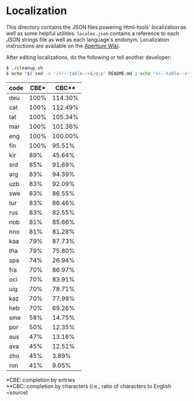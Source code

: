 Localization
============

This directory contains the JSON files powering Html-tools' localization as well as some helpful utilities. `locales.json` contains a reference to each JSON strings file as well as each language's endonym. Localization instructions are available on the [Apertium Wiki](http://wiki.apertium.org/wiki/Apertium-html-tools).

After editing localizations, do the following or tell another developer:

```bash
$ ./cleanup.sh
$ echo "$( sed -n '/<!--table-->$/q;p' README.md ; echo '<!--table-->' ; ./progresstable.sh md ; )" > README.md
```

<!--table-->
| code | CBE* | CBC** |
|------|------|-------|
| deu  | 100% | 114.30% |
| cat  | 100% | 112.49% |
| tat  | 100% | 105.34% |
| mar  | 100% | 101.36% |
| eng  | 100% | 100.00% |
| fin  | 100% | 95.51% |
| kir  | 89% | 45.64% |
| srd  | 85% | 91.69% |
| arg  | 83% | 94.39% |
| uzb  | 83% | 92.09% |
| swe  | 83% | 86.55% |
| tur  | 83% | 86.46% |
| rus  | 83% | 82.55% |
| nob  | 81% | 85.66% |
| nno  | 81% | 81.28% |
| kaa  | 79% | 87.73% |
| tha  | 79% | 75.80% |
| spa  | 74% | 26.94% |
| fra  | 70% | 86.97% |
| oci  | 70% | 83.91% |
| uig  | 70% | 78.71% |
| kaz  | 70% | 77.99% |
| heb  | 70% | 69.26% |
| sme  | 58% | 14.75% |
| por  | 50% | 12.35% |
| eus  | 47% | 13.16% |
| ava  | 45% | 12.51% |
| zho  | 45% | 3.89% |
| ron  | 41% | 9.05% |

\*CBE: completion by entries<br>
\**CBC: completion by characters (i.e., ratio of characters to English ~source)
